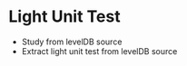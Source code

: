 
Light Unit Test
================

- Study from levelDB source
- Extract light unit test from levelDB source
